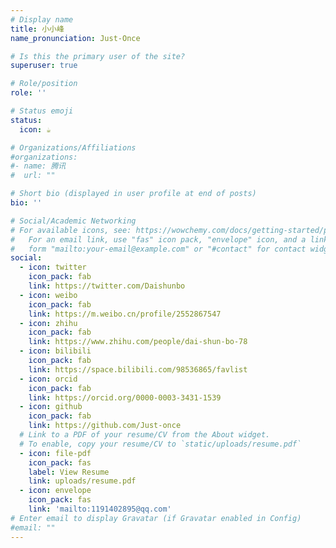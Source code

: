 ```yaml
---
# Display name
title: 小小峰
name_pronunciation: Just-Once

# Is this the primary user of the site?
superuser: true

# Role/position
role: ''

# Status emoji
status:
  icon: ☕️

# Organizations/Affiliations
#organizations:
#- name: 腾讯
#  url: ""

# Short bio (displayed in user profile at end of posts)
bio: ''

# Social/Academic Networking
# For available icons, see: https://wowchemy.com/docs/getting-started/page-builder/#icons
#   For an email link, use "fas" icon pack, "envelope" icon, and a link in the
#   form "mailto:your-email@example.com" or "#contact" for contact widget.
social:
  - icon: twitter
    icon_pack: fab
    link: https://twitter.com/Daishunbo
  - icon: weibo
    icon_pack: fab
    link: https://m.weibo.cn/profile/2552867547
  - icon: zhihu
    icon_pack: fab
    link: https://www.zhihu.com/people/dai-shun-bo-78
  - icon: bilibili
    icon_pack: fab
    link: https://space.bilibili.com/98536865/favlist
  - icon: orcid
    icon_pack: fab
    link: https://orcid.org/0000-0003-3431-1539
  - icon: github
    icon_pack: fab
    link: https://github.com/Just-once
  # Link to a PDF of your resume/CV from the About widget.
  # To enable, copy your resume/CV to `static/uploads/resume.pdf`
  - icon: file-pdf
    icon_pack: fas
    label: View Resume
    link: uploads/resume.pdf
  - icon: envelope
    icon_pack: fas
    link: 'mailto:1191402895@qq.com'
# Enter email to display Gravatar (if Gravatar enabled in Config)
#email: ""
---
```

